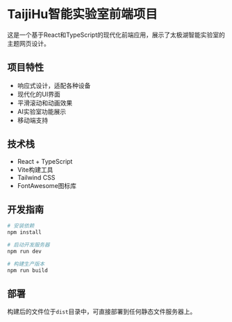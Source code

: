 # TaijiHu智能实验室前端项目

这是一个基于React和TypeScript的现代化前端应用，展示了太极湖智能实验室的主题网页设计。

## 项目特性

- 响应式设计，适配各种设备
- 现代化的UI界面
- 平滑滚动和动画效果
- AI实验室功能展示
- 移动端支持

## 技术栈

- React + TypeScript
- Vite构建工具
- Tailwind CSS
- FontAwesome图标库

## 开发指南

```bash
# 安装依赖
npm install

# 启动开发服务器
npm run dev

# 构建生产版本
npm run build
```

## 部署

构建后的文件位于`dist`目录中，可直接部署到任何静态文件服务器上。

